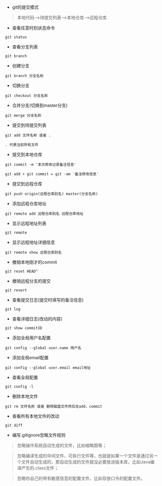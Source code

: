 - git的提交模式
>本地代码-->待提交列表-->本地仓库-->远程仓库

- 查看任意时刻状态命令

```
git status
```

- 查看分支列表

```
git branch
```

- 创建分支

```
git branch 分支名称
```

- 切换分支

```
git checkout 分支名称
```

- 合并分支(切换到master分支)

```
git merge 分支名称
```

- 提交到待提交列表

```
git add 文件名称 或者 .

. 代表当前所有文件
```

- 提交到本地仓库

```
git commit -m '本次修改记录备注信息'

git add + git commit = git -am '备注修改信息'
```

- 提交到远程仓库

```
git push origin(远程仓库别名) master(分支名称)
```

- 添加远程仓库地址

```
git remote add 远程仓库别名 远程仓库地址
```

- 显示远程地址列表

```
git remote
```

- 显示远程地址详细信息

```
git remote show 远程仓库别名
```

- 撤销本地刚才的commit

```
git reset HEAD^
```

- 撤销远程分支的提交

```
git revert
```

- 查看提交日志(提交时填写的备注信息)

```
git log
```

- 查看详细日志(改动的内容)

```
git show commitID
```

- 添加全局用户名配置

```
git config --global user.name 用户名
```

- 添加全局email配置

```
git config --global user.email email地址
```

- 查看全局配置

```
git config -l
```

- 删除本地文件

```
git rm 文件名称 或者 删除磁盘文件然后在add，commit
```

- 查看所有本地文件的改动

```
git diff
```

- 编写.gitignore忽略文件规则

>忽略操作系统自动生成的文件，比如缩略图等；

>忽略编译生成的中间文件、可执行文件等，也就是如果一个文件是通过另一个文件自动生成的，那自动生成的文件就没必要放进版本库，比如Java编译产生的.class文件；

>忽略你自己的带有敏感信息的配置文件，比如存放口令的配置文件。
